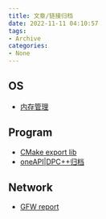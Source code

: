 ```yaml
---
title: 文章/链接归档
date: 2022-11-11 04:10:57
tags: 
- Archive
categories:
- None
---
```


## OS

- [内存管理](https://bbs.huaweicloud.com/blogs/279735)

## Program

- [CMake export lib](https://www.foonathan.net/2016/03/cmake-install/)
- [oneAPI|DPC++归档](https://www.cnblogs.com/pcdack/p/16019319.html)

## Network

- [GFW report](https://gfw.report/)

